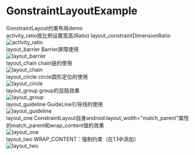 # GonstraintLayoutExample
GonstraintLayout约束布局demo  
activity_ratio按比例设置宽高(Ratio) layout_constraintDimensionRatio
![activity_ratio](https://github.com/YynIT/GonstraintLayoutExample/blob/master/readmeImage/activity_ratio.jpg)  
layout_barrier  Barrier屏障使用  
![layout_barrier](https://github.com/YynIT/GonstraintLayoutExample/blob/master/readmeImage/layout_barrier.jpg)  
layout_chain  chain链的使用  
![layout_chain](https://github.com/YynIT/GonstraintLayoutExample/blob/master/readmeImage/layout_chain.jpg)  
layout_circle  circle圆形定位的使用  
![layout_circle](https://github.com/YynIT/GonstraintLayoutExample/blob/master/readmeImage/layout_circle.jpg)  
layout_group  group的显隐效果  
![layout_group](https://github.com/YynIT/GonstraintLayoutExample/blob/master/readmeImage/layout_group.jpg)  
layout_guideline  GuideLine引导线的使用  
![layout_guideline](https://github.com/YynIT/GonstraintLayoutExample/blob/master/readmeImage/layout_guideline.png)  
layout_one  ConstraintLayout自身android:layout_width="match_parent"属性的match_parent和wrap_content值的效果  
![layout_one](https://github.com/YynIT/GonstraintLayoutExample/blob/master/readmeImage/layout_one.jpg)  
layout_two  WRAP_CONTENT：强制约束（在1.1中添加）  
![layout_two](https://github.com/YynIT/GonstraintLayoutExample/blob/master/readmeImage/layout_two.jpg)  
